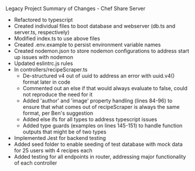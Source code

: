 Legacy Project Summary of Changes - Chef Share Server

- Refactored to typescript
- Created individual files to boot database and webserver (db.ts and server.ts, respectively)
- Modified index.ts to use above files
- Created .env.example to persist environment variable names
- Created nodemon.json to store nodemon configurations to address start up issues with nodemon
- Updated eslintrc.js rules
- In controllers/recipeScraper.ts
  - De-structured v4 out of uuid to address an error with uuid.v4() format later in code
  - Commented out an else if that would always evaluate to false, could not reproduce the need for it
  - Added 'author' and 'image' property handling (lines 84-96) to ensure that what comes out of recipeScraper is always the same format, per Ben's suggestion
  - Added else ifs for all types to address typescript issues
  - Added type guards (examples on lines 145-151) to handle function outputs that might be of two types
- Implemented Jest for backend testing
- Added seed folder to enable seeding of test database with mock data for 25 users with 4 recipes each
- Added testing for all endpoints in router, addressing major functionality of each controller